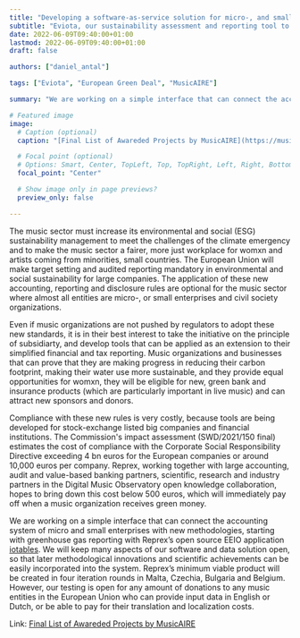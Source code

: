 ```yaml
---
title: "Developing a software-as-service solution for micro-, and small enterprises"
subtitle: "Eviota, our sustainability assessment and reporting tool to be tested among music organizations in many jurisdictions"
date: 2022-06-09T09:40:00+01:00
lastmod: 2022-06-09T09:40:00+01:00
draft: false

authors: ["daniel_antal"]

tags: ["Eviota", "European Green Deal", "MusicAIRE"]

summary: "We are working on a simple interface that can connect the accounting system of micro and small enterprises with new methodologies, starting with greenhouse gas reporting with Reprex’s open source EEIO application [iotables](https://iotables.dataobservatory.eu/) after receiving a competitive grant from [MusicAIRE](https://musicaire.eu/)."

# Featured image
image:
  # Caption (optional)
  caption: "[Final List of Awareded Projects by MusicAIRE](https://musicaire.eu/2022/07/12/final-list-of-awarded-projects/)"

  # Focal point (optional)
  # Options: Smart, Center, TopLeft, Top, TopRight, Left, Right, BottomLeft, Bottom, BottomRight
  focal_point: "Center"

  # Show image only in page previews?
  preview_only: false

---
```


The music sector must increase its environmental and social (ESG) sustainability management to meet the challenges of the climate emergency and to make the music sector a fairer, more just workplace for womxn and artists coming from minorities, small countries. The European Union will make target setting and audited reporting mandatory in environmental and social sustainability for large companies.  The application of these new accounting, reporting and disclosure rules are optional for the music sector where almost all entities are micro-, or small enterprises and civil society organizations.

Even if music organizations are not pushed by regulators to adopt these new standards, it is in their best interest to take the initiative on the principle of subsidiarty, and develop tools that can be applied as an extension to their simplified financial and tax reporting. Music organizations and businesses that can prove that they are making progress in reducing their carbon footprint, making their water use more sustainable, and they provide equal opportunities for womxn, they will be eligible for new, green bank and insurance products (which are particularly important in live music) and can attract new sponsors and donors.

Compliance with these new rules is very costly, because tools are being developed for stock-exchange listed big companies and financial institutions. The Commission's impact assessment (SWD/2021/150 final) estimates the cost of compliance with the Corporate Social Responsibility Directive exceeding 4 bn euros for the European companies or around 10,000 euros per company. Reprex, working together with large accounting, audit and value-based banking partners, scientific, research and industry partners in the Digital Music Observatory open knowledge collaboration, hopes to bring down this cost below 500 euros, which will immediately pay off when a music organization receives green money. 

We are working on a simple interface that can connect the accounting system of micro and small enterprises with new methodologies, starting with greenhouse gas reporting with Reprex’s open source EEIO application [iotables](https://iotables.dataobservatory.eu/). We will keep many aspects of our software and data solution open, so that later methodological innovations and scientific achievements can be easily incorporated into the system. Reprex’s minimum viable product will be created in four iteration rounds in Malta, Czechia, Bulgaria and Belgium. However, our testing is open for any amount of donations to any music entities in the European Union who can provide input data in English or Dutch, or be able to pay for their translation and localization costs. 

Link: [Final List of Awareded Projects by MusicAIRE](https://musicaire.eu/2022/07/12/final-list-of-awarded-projects/)

